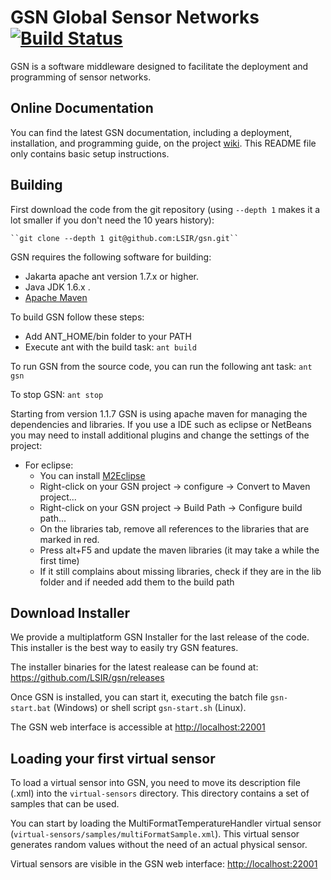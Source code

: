 # GSN Global Sensor Networks [![Build Status](https://travis-ci.org/LSIR/gsn.svg)](https://travis-ci.org/LSIR/gsn)

GSN is a software middleware designed to facilitate the deployment and programming of sensor networks. 

## Online Documentation

You can find the latest GSN documentation, including a deployment, installation, and programming
guide, on the project [wiki](https://github.com/LSIR/gsn/wiki).
This README file only contains basic setup instructions.

## Building

First download the code from the git repository (using ``--depth 1`` makes it a lot smaller if you don't need the 10 years history):

	``git clone --depth 1 git@github.com:LSIR/gsn.git``

GSN requires the following software for building:

* Jakarta apache ant version 1.7.x or higher.
* Java JDK 1.6.x .
* [Apache Maven](http://maven.apache.org/download.cgi)

To build GSN follow these steps:
* Add ANT_HOME/bin folder to your PATH
* Execute ant with the build task:
	``ant build``

To run GSN from the source code, you can run the following ant task:
	``ant gsn``

To stop GSN:
	``ant stop``

Starting from version 1.1.7 GSN is using apache maven for managing the dependencies and libraries.
If you use a IDE such as eclipse or NetBeans you may need to install additional plugins and change the settings of the project:

* For eclipse: 
  * You can install [M2Eclipse](http://eclipse.org/m2e/) 
  * Right-click on your GSN project -> configure -> Convert to Maven project... 
  * Right-click on your GSN project -> Build Path -> Configure build path...
  * On the libraries tab, remove all references to the libraries that are marked in red.
  * Press alt+F5 and update the maven libraries (it may take a while the first time) 
  * If it still complains about missing libraries, check if they are in the lib folder and if needed add them to the build path

## Download Installer

We provide a multiplatform GSN Installer for the last release of the code. This installer is the best way to easily try GSN features. 

The installer binaries for the latest realease can be found at:
<https://github.com/LSIR/gsn/releases>

Once GSN is installed, you can start it, executing the batch file `gsn-start.bat` (Windows) or shell script `gsn-start.sh` (Linux). 

The GSN web interface is accessible at <http://localhost:22001>

## Loading your first virtual sensor

To load a virtual sensor into GSN, you need to move its description file (.xml) into the `virtual-sensors` directory.
This directory contains a set of samples that can be used.

You can start by loading the MultiFormatTemperatureHandler virtual sensor (`virtual-sensors/samples/multiFormatSample.xml`).
This virtual sensor generates random values without the need of an actual physical sensor.

Virtual sensors are visible in the GSN web interface: <http://localhost:22001>


